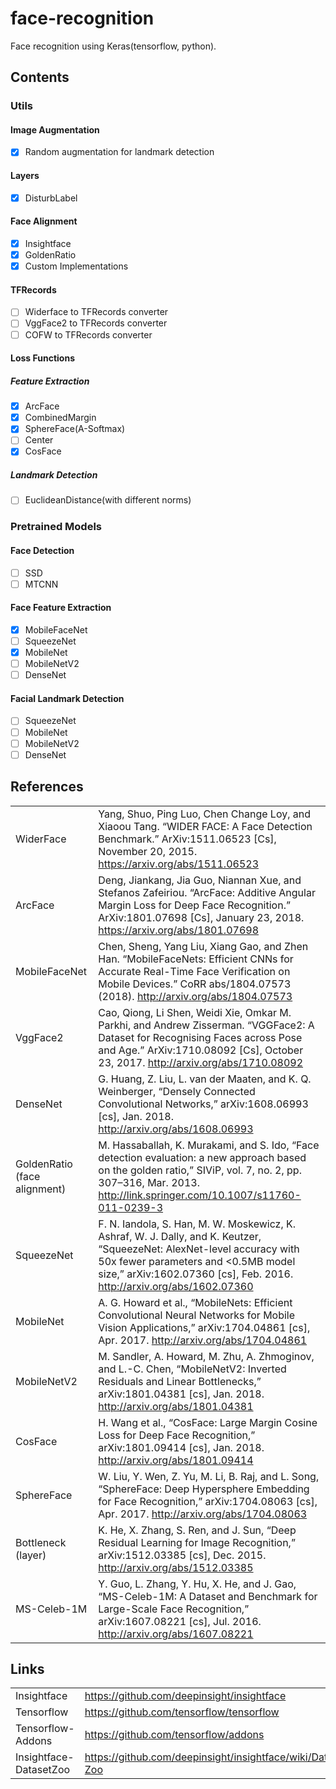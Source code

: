 # face-recognition
Face recognition using Keras(tensorflow, python).

## Contents

### Utils

#### Image Augmentation

- [x] Random augmentation for landmark detection

#### Layers

- [x] DisturbLabel

#### Face Alignment

- [x] Insightface
- [x] GoldenRatio
- [x] Custom Implementations

#### TFRecords

- [ ] Widerface to TFRecords converter
- [ ] VggFace2 to TFRecords converter
- [ ] COFW to TFRecords converter

#### Loss Functions

##### Feature Extraction

- [x] ArcFace
- [x] CombinedMargin
- [x] SphereFace(A-Softmax)
- [ ] Center
- [x] CosFace

##### Landmark Detection

- [ ] EuclideanDistance(with different norms)

### Pretrained Models

#### Face Detection

- [ ] SSD
- [ ] MTCNN

#### Face Feature Extraction

- [x] MobileFaceNet
- [ ] SqueezeNet
- [x] MobileNet
- [ ] MobileNetV2
- [ ] DenseNet

#### Facial Landmark Detection

- [ ] SqueezeNet
- [ ] MobileNet
- [ ] MobileNetV2
- [ ] DenseNet

## References

|                              |                                                                                                                                                                                                                                            |
| ---------------------------- | ------------------------------------------------------------------------------------------------------------------------------------------------------------------------------------------------------------------------------------------ |
| WiderFace                    | Yang, Shuo, Ping Luo, Chen Change Loy, and Xiaoou Tang. “WIDER FACE: A Face Detection Benchmark.” ArXiv:1511.06523 [Cs], November 20, 2015. <https://arxiv.org/abs/1511.06523>                                                             |
| ArcFace                      | Deng, Jiankang, Jia Guo, Niannan Xue, and Stefanos Zafeiriou. “ArcFace: Additive Angular Margin Loss for Deep Face Recognition.” ArXiv:1801.07698 [Cs], January 23, 2018. <https://arxiv.org/abs/1801.07698>                               |
| MobileFaceNet                | Chen, Sheng, Yang Liu, Xiang Gao, and Zhen Han. “MobileFaceNets: Efficient CNNs for Accurate Real-Time Face Verification on Mobile Devices.” CoRR abs/1804.07573 (2018). <http://arxiv.org/abs/1804.07573>                                 |
| VggFace2                     | Cao, Qiong, Li Shen, Weidi Xie, Omkar M. Parkhi, and Andrew Zisserman. “VGGFace2: A Dataset for Recognising Faces across Pose and Age.” ArXiv:1710.08092 [Cs], October 23, 2017. <http://arxiv.org/abs/1710.08092>                         |
| DenseNet                     | G. Huang, Z. Liu, L. van der Maaten, and K. Q. Weinberger, “Densely Connected Convolutional Networks,” arXiv:1608.06993 [cs], Jan. 2018. <http://arxiv.org/abs/1608.06993>                                                                 |
| GoldenRatio (face alignment) | M. Hassaballah, K. Murakami, and S. Ido, “Face detection evaluation: a new approach based on the golden ratio,” SIViP, vol. 7, no. 2, pp. 307–316, Mar. 2013. <http://link.springer.com/10.1007/s11760-011-0239-3>                         |
| SqueezeNet                   | F. N. Iandola, S. Han, M. W. Moskewicz, K. Ashraf, W. J. Dally, and K. Keutzer, “SqueezeNet: AlexNet-level accuracy with 50x fewer parameters and <0.5MB model size,” arXiv:1602.07360 [cs], Feb. 2016.  <http://arxiv.org/abs/1602.07360> |
| MobileNet                    | A. G. Howard et al., “MobileNets: Efficient Convolutional Neural Networks for Mobile Vision Applications,” arXiv:1704.04861 [cs], Apr. 2017. <http://arxiv.org/abs/1704.04861>                                                             |
| MobileNetV2                  | M. Sandler, A. Howard, M. Zhu, A. Zhmoginov, and L.-C. Chen, “MobileNetV2: Inverted Residuals and Linear Bottlenecks,” arXiv:1801.04381 [cs], Jan. 2018. <http://arxiv.org/abs/1801.04381>                                                 |
| CosFace                      | H. Wang et al., “CosFace: Large Margin Cosine Loss for Deep Face Recognition,” arXiv:1801.09414 [cs], Jan. 2018. <http://arxiv.org/abs/1801.09414>                                                                                         |
| SphereFace                   | W. Liu, Y. Wen, Z. Yu, M. Li, B. Raj, and L. Song, “SphereFace: Deep Hypersphere Embedding for Face Recognition,” arXiv:1704.08063 [cs], Apr. 2017. <http://arxiv.org/abs/1704.08063>                                                      |
| Bottleneck (layer)           | K. He, X. Zhang, S. Ren, and J. Sun, “Deep Residual Learning for Image Recognition,” arXiv:1512.03385 [cs], Dec. 2015. <http://arxiv.org/abs/1512.03385>                                                                                   |
| MS-Celeb-1M                  | Y. Guo, L. Zhang, Y. Hu, X. He, and J. Gao, “MS-Celeb-1M: A Dataset and Benchmark for Large-Scale Face Recognition,” arXiv:1607.08221 [cs], Jul. 2016. <http://arxiv.org/abs/1607.08221>                                                   |

## Links

|                        |                                                               |
| ---------------------- | ------------------------------------------------------------- |
| Insightface            | <https://github.com/deepinsight/insightface>                  |
| Tensorflow             | <https://github.com/tensorflow/tensorflow>                    |
| Tensorflow-Addons      | <https://github.com/tensorflow/addons>                        |
| Insightface-DatasetZoo | <https://github.com/deepinsight/insightface/wiki/Dataset-Zoo> |
